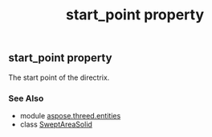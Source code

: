 ﻿---
title: start_point property
second_title: Aspose.3D for Python via .NET API References
description: 
type: docs
weight: 190
url: /python-net/aspose.threed.entities/sweptareasolid/start_point/
is_root: false
---

## start_point property


The start point of the directrix.

### See Also
* module [aspose.threed.entities](../../)
* class [SweptAreaSolid](/3d/python-net/aspose.threed.entities/sweptareasolid)
